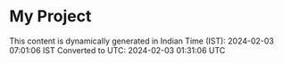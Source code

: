 # My Project

This content is dynamically generated in Indian Time (IST): 2024-02-03 07:01:06 IST
Converted to UTC: 2024-02-03 01:31:06 UTC
